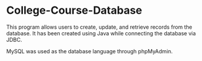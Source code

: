 # College-Course-Database

This program allows users to create, update, and retrieve records from the database. 
It has been created using Java while connecting the database via JDBC.

MySQL was used as the database language through phpMyAdmin.
